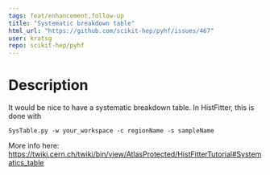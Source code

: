 ```yaml
---
tags: feat/enhancement,follow-up
title: "Systematic breakdown table"
html_url: "https://github.com/scikit-hep/pyhf/issues/467"
user: kratsg
repo: scikit-hep/pyhf
---
```


# Description

It would be nice to have a systematic breakdown table. In HistFitter, this is done with

```
SysTable.py -w your_workspace -c regionName -s sampleName
```

More info here: https://twiki.cern.ch/twiki/bin/view/AtlasProtected/HistFitterTutorial#Systematics_table